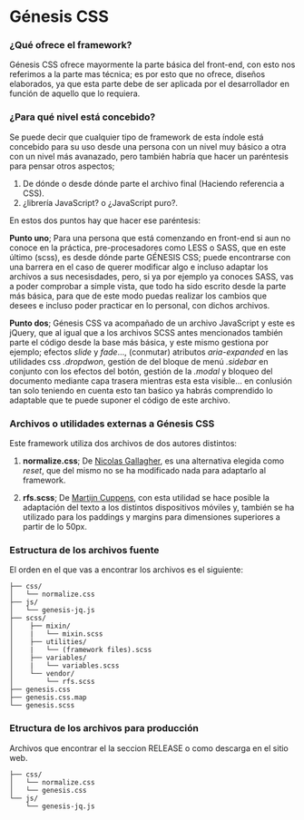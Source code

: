 # Génesis CSS
### ¿Qué ofrece el framework?

Génesis CSS ofrece mayormente la parte básica del front-end, con esto nos referimos a la parte mas técnica; es por esto
que no ofrece, diseños elaborados, ya que esta parte debe de ser aplicada por el desarrollador en función de aquello 
que lo requiera.
### ¿Para qué nivel está concebido?

Se puede decir que cualquier tipo de framework de esta índole está concebido para su uso desde una persona con un nivel 
muy básico a otra con un nivel más avanazado, pero también habría que hacer un paréntesis para pensar otros aspectos;

1. De dónde o desde dónde parte el archivo final (Haciendo referencia a CSS).
2. ¿librería JavaScript? o ¿JavaScript puro?.

En estos dos puntos hay que hacer ese paréntesis:

**Punto uno**; Para una persona que está comenzando en front-end si aun no conoce en la práctica,
pre-procesadores como LESS o SASS, que en este último (scss), es desde dónde parte GÉNESIS CSS; puede encontrarse con una barrera
en el caso de querer modificar algo e incluso adaptar los archivos a sus necesisdades, pero, si ya por ejemplo ya conoces SASS,
vas a poder comprobar a simple vista, que todo ha sido escrito desde la parte más básica, para que de este modo puedas realizar los cambios que desees 
e incluso poder practicar en lo personal, con dichos archivos.

**Punto dos**; Génesis CSS va acompañado de un archivo JavaScript y este es jQuery, que al igual que a los archivos SCSS antes mencionados
también parte el código desde la base más básica, y este mismo gestiona por ejemplo; efectos *slide* y *fade*..., (conmutar) atributos 
*aria-expanded* en las utilidades css *.dropdwon*, gestión de del bloque de menú *.sidebar* en conjunto con los efectos del botón,
gestión de la *.modal* y bloqueo del documento mediante capa trasera mientras esta esta visible... en conlusión tan solo teniendo en cuenta esto tan baśico 
ya habrás comprendido lo adaptable que te puede suponer el código de este archivo.
### Archivos o utilidades externas a Génesis CSS

Este framework utiliza dos archivos de dos autores distintos:

1. **normalize.css**; De [Nicolas Gallagher](https://github.com/necolas), es una alternativa elegida como *reset*, que del mismo no se ha modificado nada para adaptarlo al framework.

2. **rfs.scss**; De [Martijn Cuppens](https://github.com/martijncuppens), con esta utilidad se hace posible la adaptación del texto a los distintos dispositivos móviles y, también se ha utilizado para los paddings y margins para dimensiones superiores a partir de lo 50px.
### Estructura de los archivos fuente

El orden en el que vas a encontrar los archivos es el siguiente:

```genesis-css/
├── css/
│   └── normalize.css
├── js/
│   └── genesis-jq.js
├── scss/
│    ├── mixin/      
│    |   └── mixin.scss
│    ├── utilities/      
│    |   └── (framework files).scss
│    ├── variables/      
│    |   └── variables.scss
│    └── vendor/
│        └── rfs.scss
├── genesis.css
├── genesis.css.map
└── genesis.scss
```
### Etructura de los archivos para producción

Archivos que encontrar el la seccion RELEASE o como descarga en el sitio web.

```genesis-css/
├── css/
│   └── normalize.css
│   └── genesis.css
└── js/
    └── genesis-jq.js
```